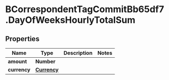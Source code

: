 # BCorrespondentTagCommitBb65df7.DayOfWeeksHourlyTotalSum

## Properties

Name | Type | Description | Notes
------------ | ------------- | ------------- | -------------
**amount** | **Number** |  | 
**currency** | [**Currency**](Currency.md) |  | 


